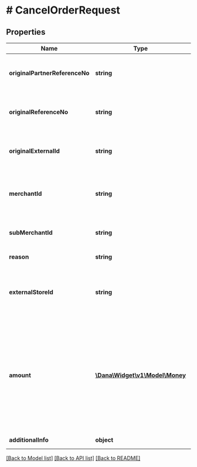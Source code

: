 # # CancelOrderRequest

## Properties

Name | Type | Description | Notes
------------ | ------------- | ------------- | -------------
**originalPartnerReferenceNo** | **string** | Original transaction identifier on partner system |
**originalReferenceNo** | **string** | Original transaction identifier on DANA system | [optional]
**originalExternalId** | **string** | Original external identifier on header message | [optional]
**merchantId** | **string** | Merchant identifier that is unique per each merchant |
**subMerchantId** | **string** | Information of sub merchant identifier | [optional]
**reason** | **string** | Cancellation reason | [optional]
**externalStoreId** | **string** | Store identifier to indicate to which store this payment belongs to | [optional]
**amount** | [**\Dana\Widget\v1\Model\Money**](Money.md) | Amount. Contains two sub fields - Value (Transaction amount, including the cents) and Currency (Currency code based on ISO 4217) | [optional]
**additionalInfo** | **object** | Additional information | [optional]

[[Back to Model list]](../../README.md#models) [[Back to API list]](../../README.md#endpoints) [[Back to README]](../../README.md)
